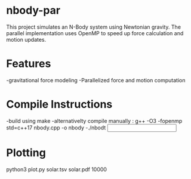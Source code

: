 # nbody-par
This project simulates an N-Body system using Newtonian gravity.  The parallel implementation uses OpenMP to speed up force calculation and motion updates.  

# Features
-gravitational force modeling
-Parallelized force and motion computation

# Compile Instructions
-build using make
-alternativelty compile manually : g++ -O3 -fopenmp std=c++17 nbody.cpp -o nbody
-./nbodt <input> <dt> <nbstep> <printevery>

# Plotting
python3 plot.py solar.tsv solar.pdf 10000

